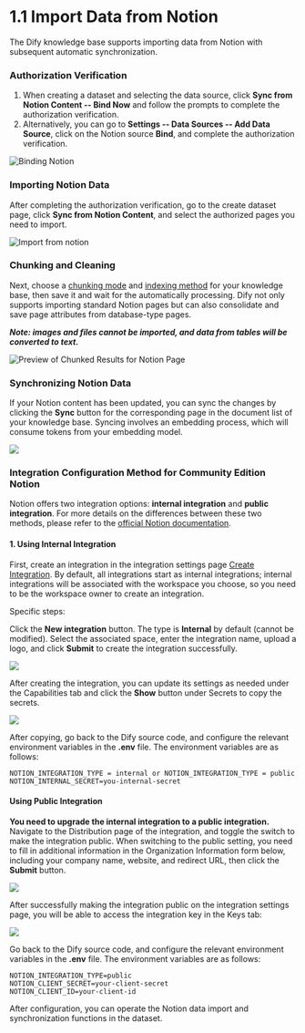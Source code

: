 # 1.1 Import Data from Notion

The Dify knowledge base supports importing data from Notion with subsequent automatic synchronization.

### Authorization Verification

1. When creating a dataset and selecting the data source, click **Sync from Notion Content -- Bind Now** and follow the prompts to complete the authorization verification.
2. Alternatively, you can go to **Settings -- Data Sources -- Add Data Source**, click on the Notion source **Bind**, and complete the authorization verification.

![Binding Notion](https://assets-docs.dify.ai/2024/12/f1d5bcdcfbd57407e0bce1597df4daad.png)

### Importing Notion Data

After completing the authorization verification, go to the create dataset page, click **Sync from Notion Content**, and select the authorized pages you need to import.

![Import from notion](https://assets-docs.dify.ai/2025/01/ac130faeb40a59662c2f63b9680d061e.png)

### Chunking and Cleaning

Next, choose a [chunking mode](1.1-import-data-from-notion.md#chunking-and-cleaning) and [indexing method](../3.-select-the-indexing-method-and-retrieval-setting.md) for your knowledge base, then save it and wait for the automatically processing. Dify not only supports importing standard Notion pages but can also consolidate and save page attributes from database-type pages.

_**Note: images and files cannot be imported, and data from tables will be converted to text.**_

![Preview of Chunked Results for Notion Page](https://assets-docs.dify.ai/2024/12/ab1b1aa690adad153cac0a321b6b7585.png)

### Synchronizing Notion Data

If your Notion content has been updated, you can sync the changes by clicking the **Sync** button for the corresponding page in the document list of your knowledge base. Syncing involves an embedding process, which will consume tokens from your embedding model.

![](https://assets-docs.dify.ai/2024/12/af7cabd98c3aac392819d9041cc408de.png)

### Integration Configuration Method for Community Edition Notion

Notion offers two integration options: **internal integration** and **public integration**. For more details on the differences between these two methods, please refer to the [official Notion documentation](https://developers.notion.com/docs/authorization).

#### **1. Using Internal Integration**

First, create an integration in the integration settings page [Create Integration](https://www.notion.so/my-integrations). By default, all integrations start as internal integrations; internal integrations will be associated with the workspace you choose, so you need to be the workspace owner to create an integration.

Specific steps:

Click the **New integration** button. The type is **Internal** by default (cannot be modified). Select the associated space, enter the integration name, upload a logo, and click **Submit** to create the integration successfully.

![](https://assets-docs.dify.ai/2024/12/223a190a2e61e488fb821c5e3f0e9883.png)

After creating the integration, you can update its settings as needed under the Capabilities tab and click the **Show** button under Secrets to copy the secrets.

![](https://assets-docs.dify.ai/2024/12/83c1f1699ec4165b56ae8fea304d35f5.png)

After copying, go back to the Dify source code, and configure the relevant environment variables in the **.env** file. The environment variables are as follows:

```
NOTION_INTEGRATION_TYPE = internal or NOTION_INTEGRATION_TYPE = public
NOTION_INTERNAL_SECRET=you-internal-secret
```

#### **Using Public Integration**

**You need to upgrade the internal integration to a public integration.** Navigate to the Distribution page of the integration, and toggle the switch to make the integration public. When switching to the public setting, you need to fill in additional information in the Organization Information form below, including your company name, website, and redirect URL, then click the **Submit** button.

![](https://assets-docs.dify.ai/2024/12/c37759d54f8e72685e1cacffa23d2e9f.png)

After successfully making the integration public on the integration settings page, you will be able to access the integration key in the Keys tab:

![](https://assets-docs.dify.ai/2024/12/c4af8b95298c6b86d80406bec09c31e7.png)

Go back to the Dify source code, and configure the relevant environment variables in the **.env** file. The environment variables are as follows:

```
NOTION_INTEGRATION_TYPE=public
NOTION_CLIENT_SECRET=your-client-secret
NOTION_CLIENT_ID=your-client-id
```

After configuration, you can operate the Notion data import and synchronization functions in the dataset.
